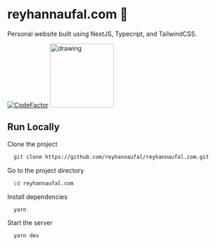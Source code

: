# reyhannaufal.com 🙌

Personal website built using NextJS, Typecript, and TailwindCSS.

[![CodeFactor](https://www.codefactor.io/repository/github/reyhannaufal/reyhannaufal.com/badge)](https://www.codefactor.io/repository/github/reyhannaufal/reyhannaufal.com)
<img src="https://img.shields.io/depfu/dependencies/github/reyhannaufal/reyhannaufal.com?style=for-the-badge" alt="drawing" width="145" />

## Run Locally

Clone the project

```bash
  git clone https://github.com/reyhannaufal/reyhannaufal.com.git
```

Go to the project directory

```bash
  cd reyhannaufal.com
```

Install dependencies

```bash
  yarn
```

Start the server

```bash
  yarn dev
```
